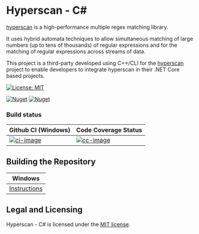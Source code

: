 # Hyperscan - C#

[hyperscan](https://github.com/intel/hyperscan) is a high-performance multiple regex matching library.

It uses hybrid automata techniques to allow simultaneous matching of large numbers (up to tens of thousands) of regular expressions and for the matching of regular expressions across streams of data.

This project is a third-party developed using C++/CLI for the [hyperscan](https://github.com/intel/hyperscan) project to enable developers to integrate hyperscan in their .NET Core based projects.

[![License: MIT](https://img.shields.io/badge/License-MIT-yellow.svg)](https://github.com/bbougot/Hyperscan-csharp/blob/master/LICENSE)

[![Nuget](https://img.shields.io/nuget/v/Hyperscan)](https://www.nuget.org/packages/Hyperscan/) [![Nuget](https://img.shields.io/nuget/dt/Hyperscan)](https://www.nuget.org/packages/Hyperscan/)

### Build status

| Github CI (Windows)                                | Code Coverage Status     |
| :------------------------------------------------- | :----------------------- |
| [![ci-image][]][ci-site]                   | [![cc-image][]][cc-site] |

[ci-image]: https://github.com/bbougot/Hyperscan-csharp/workflows/Build%20%26%20Test/badge.svg
[ci-site]: https://github.com/bbougot/Hyperscan-csharp/actions?query=workflow%3A%22Build+%26+Test%22
[cc-image]: https://codecov.io/gh/bbougot/Hyperscan-csharp/branch/master/graph/badge.svg
[cc-site]: https://codecov.io/gh/bbougot/Hyperscan-csharp

## Building the Repository

| Windows                    |
|----------------------------|
| [Instructions][bd-windows] |

[bd-windows]: https://github.com/bbougot/Hyperscan-csharp/blob/master/docs/building/windows-core.md

## Legal and Licensing

Hyperscan - C# is licensed under the [MIT license][].

[MIT license]: https://github.com/bbougot/Hyperscan-csharp/blob/master/LICENSE